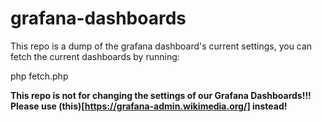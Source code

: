 # grafana-dashboards
This repo is a dump of the grafana dashboard's current settings, you can fetch the current dashboards by running:

  php fetch.php

**__This repo is not for changing the settings of our Grafana Dashboards!!! Please use (this)[https://grafana-admin.wikimedia.org/] instead!__**
